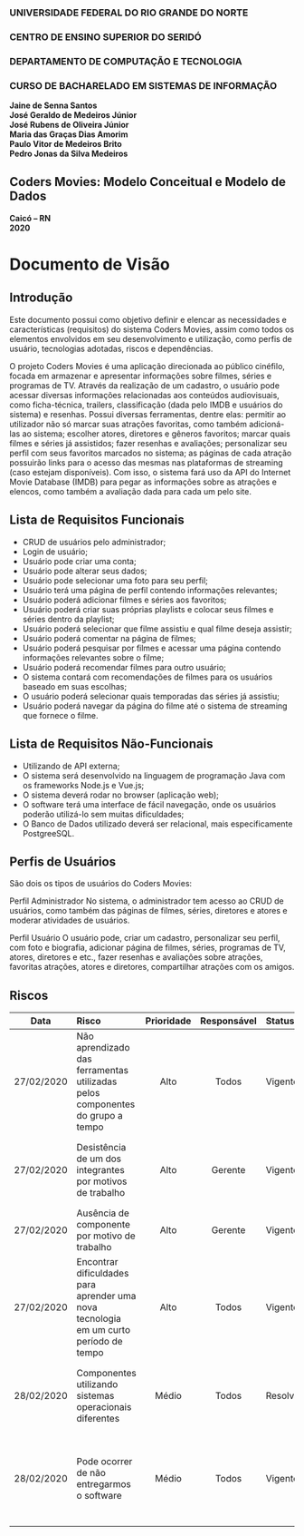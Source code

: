 ### **UNIVERSIDADE FEDERAL DO RIO GRANDE DO NORTE**

### **CENTRO DE ENSINO SUPERIOR DO SERIDÓ**

### **DEPARTAMENTO DE COMPUTAÇÃO E TECNOLOGIA**

### **CURSO DE BACHARELADO EM SISTEMAS DE INFORMAÇÃO**

**Jaine de Senna Santos**  
**José Geraldo de Medeiros Júnior**  
**José Rubens de Oliveira Júnior**  
**Maria das Graças Dias Amorim**  
**Paulo Vitor de Medeiros Brito**  
**Pedro Jonas da Silva Medeiros**

## **Coders Movies: Modelo Conceitual e Modelo de Dados**

**Caicó – RN**  
**2020**

# Documento de Visão

## Introdução

Este documento possui como objetivo definir e elencar as necessidades e características (requisitos) do sistema Coders Movies, assim como todos os elementos envolvidos em seu desenvolvimento e utilização, como perfis de usuário, tecnologias adotadas, riscos e dependências.

O projeto Coders Movies é uma aplicação direcionada ao público cinéfilo, focada em armazenar e apresentar informações sobre filmes, séries e programas de TV. Através da realização de um cadastro, o usuário pode acessar diversas informações relacionadas aos conteúdos audiovisuais, como ficha-técnica, trailers, classificação (dada pelo IMDB e usuários do sistema) e resenhas.
Possui diversas ferramentas, dentre elas: permitir ao utilizador não só marcar suas atrações favoritas, como também adicioná-las ao sistema; escolher atores, diretores e gêneros favoritos; marcar quais filmes e séries já assistidos; fazer resenhas e avaliações; personalizar seu perfil com seus favoritos marcados no sistema; as páginas de cada atração possuirão links para o acesso das mesmas nas plataformas de streaming (caso estejam disponíveis).
Com isso, o sistema fará uso da API do Internet Movie Database (IMDB) para pegar as informações sobre as atrações e elencos, como também a avaliação dada para cada um pelo site.


## Lista de Requisitos Funcionais

- CRUD de usuários pelo administrador;
- Login de usuário;
- Usuário pode criar uma conta;
- Usuário pode alterar seus dados;
- Usuário pode selecionar uma foto para seu perfil;
- Usuário terá uma página de perfil contendo informações relevantes;
- Usuário poderá adicionar filmes e séries aos favoritos;
- Usuário poderá criar suas próprias playlists e colocar seus filmes e séries dentro da playlist;
- Usuário poderá selecionar que filme assistiu e qual filme deseja assistir;
- Usuário poderá comentar na página de filmes;
- Usuário poderá pesquisar por filmes e acessar uma página contendo informações relevantes sobre o filme;
- Usuário poderá recomendar filmes para outro usuário;
- O sistema contará com recomendações de filmes para os usuários baseado em suas escolhas;
- O usuário poderá selecionar quais temporadas das séries já assistiu;
- Usuário poderá navegar da página do filme até o sistema de streaming que fornece o filme.

## Lista de Requisitos Não-Funcionais
- Utilizando de API externa;
- O sistema será desenvolvido na linguagem de programação Java com os frameworks Node.js e Vue.js;
- O sistema deverá rodar no browser (aplicação web);
- O software terá uma interface de fácil navegação, onde os usuários poderão utilizá-lo sem muitas dificuldades;
- O Banco de Dados utilizado deverá ser relacional, mais especificamente PostgreeSQL.

## Perfis de Usuários
São dois os tipos de usuários do Coders Movies:

Perfil Administrador
No sistema, o administrador tem acesso ao CRUD de usuários, como também das páginas de filmes, séries, diretores e atores e moderar atividades de usuários.

Perfil Usuário
O usuário pode, criar um cadastro, personalizar seu perfil, com foto e biografia, adicionar página de filmes, séries, programas de TV, atores, diretores e etc., fazer resenhas e avaliações sobre atrações, favoritas atrações, atores e diretores, compartilhar atrações com os amigos.

## Riscos

|    Data    | Risco                                                                                 | Prioridade | Responsável | Status    | Providência/Solução                                                                                                                     |
| :--------: | :------------------------------------------------------------------------------------ | :--------: | :---------: | :-------- | :-------------------------------------------------------------------------------------------------------------------------------------- |
| 27/02/2020 | Não aprendizado das ferramentas utilizadas pelos componentes do grupo a tempo         |    Alto    |    Todos    | Vigente   | Reforçar estudos sobre as ferramentas e aulas com o integrante que conhece a ferramenta                                                 |
| 27/02/2020 | Desistência de um dos integrantes por motivos de trabalho                             |    Alto    |   Gerente   | Vigente   | Replanejar o cronograma com base nas tarefas que ainda falta e realocar para os outros componentes                                      |
| 27/02/2020 | Ausência de componente por motivo de trabalho                                         |    Alto    |   Gerente   | Vigente   | Realizar reuniões virtuais                                                                                                              |
| 27/02/2020 | Encontrar dificuldades para aprender uma nova tecnologia em um curto período de tempo |    Alto    |    Todos    | Vigente   | Encontros presenciais com aula de quem domina a tecnologia e cursos online                                                              |
| 28/02/2020 | Componentes utilizando sistemas operacionais diferentes                               |   Médio    |    Todos    | Resolvido | Todas as ferramentas que serão utilizadas, foi instalada em ambos os sistemas operacionais                                              |
| 28/02/2020 | Pode ocorrer de não entregarmos o software                                            |   Médio    |    Todos    | Vigente   | Encontros presenciais e virtuais com mais frequência e ritmo de desenvolvimento mais intenso para que todos consiga entregar o software |
